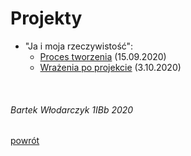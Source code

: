 # Projekty

 - "Ja i moja rzeczywistość":
   - [Proces tworzenia](ja-i-moja-rzeczwistosc/index.html) (15.09.2020)
   - [Wrażenia po projekcie](ja-i-moja-rzeczywistosc/wrazenia.html) (3.10.2020)

<br/>

###### Bartek Włodarczyk 1IBb 2020
[powrót](https://bewu-ib.github.io/portfolio/index.html)
